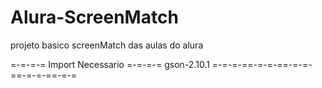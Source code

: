 # Alura-ScreenMatch
projeto basico screenMatch das aulas do alura


=-=-=-= Import Necessario =-=-=-=
gson-2.10.1
=-=-=-==-=-=-==-=-=-==-=-=-==-=-=
